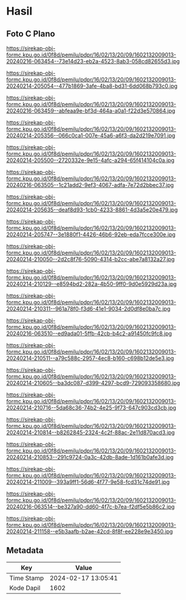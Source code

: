 # Hasil

## Foto C Plano

https://sirekap-obj-formc.kpu.go.id/0f8d/pemilu/pdpr/16/02/13/20/09/1602132009013-20240216-063454--73e14d23-eb2a-4523-8ab3-058cd82655d3.jpg

https://sirekap-obj-formc.kpu.go.id/0f8d/pemilu/pdpr/16/02/13/20/09/1602132009013-20240214-205054--477b1869-3afe-4ba8-bd31-6dd068b793c0.jpg

https://sirekap-obj-formc.kpu.go.id/0f8d/pemilu/pdpr/16/02/13/20/09/1602132009013-20240216-063459--abfeaa9e-bf3d-464a-a0a1-f22d3e570864.jpg

https://sirekap-obj-formc.kpu.go.id/0f8d/pemilu/pdpr/16/02/13/20/09/1602132009013-20240214-205356--066c0ca1-007e-45a6-a6f3-da2d219e7091.jpg

https://sirekap-obj-formc.kpu.go.id/0f8d/pemilu/pdpr/16/02/13/20/09/1602132009013-20240214-205500--2720332e-9e15-4afc-a294-65f414104c0a.jpg

https://sirekap-obj-formc.kpu.go.id/0f8d/pemilu/pdpr/16/02/13/20/09/1602132009013-20240216-063505--1c21add2-9ef3-4067-adfa-7e72d2bbec37.jpg

https://sirekap-obj-formc.kpu.go.id/0f8d/pemilu/pdpr/16/02/13/20/09/1602132009013-20240214-205635--deaf8d93-1cb0-4233-8861-4d3a5e20e479.jpg

https://sirekap-obj-formc.kpu.go.id/0f8d/pemilu/pdpr/16/02/13/20/09/1602132009013-20240214-205747--3e1880f1-4426-46b6-92eb-eda7fcce300e.jpg

https://sirekap-obj-formc.kpu.go.id/0f8d/pemilu/pdpr/16/02/13/20/09/1602132009013-20240214-210050--2d2c8f76-5090-4314-b2cc-abe7a8132a27.jpg

https://sirekap-obj-formc.kpu.go.id/0f8d/pemilu/pdpr/16/02/13/20/09/1602132009013-20240214-210129--e8594bd2-282a-4b50-9ff0-9d0e5929d23a.jpg

https://sirekap-obj-formc.kpu.go.id/0f8d/pemilu/pdpr/16/02/13/20/09/1602132009013-20240214-210311--961a78f0-f3d6-41e1-9034-2d0df8e0ba7c.jpg

https://sirekap-obj-formc.kpu.go.id/0f8d/pemilu/pdpr/16/02/13/20/09/1602132009013-20240216-063510--ed9ada01-5ffb-42cb-b4c2-a91450fc9fc8.jpg

https://sirekap-obj-formc.kpu.go.id/0f8d/pemilu/pdpr/16/02/13/20/09/1602132009013-20240214-210511--a79c588c-2957-4ec8-b160-c698b12de5e3.jpg

https://sirekap-obj-formc.kpu.go.id/0f8d/pemilu/pdpr/16/02/13/20/09/1602132009013-20240214-210605--ba3dc087-d399-4297-bcd9-729093358680.jpg

https://sirekap-obj-formc.kpu.go.id/0f8d/pemilu/pdpr/16/02/13/20/09/1602132009013-20240214-210716--5da68c36-74b2-4e25-9f73-647c903cd3cb.jpg

https://sirekap-obj-formc.kpu.go.id/0f8d/pemilu/pdpr/16/02/13/20/09/1602132009013-20240214-210814--b8262845-2324-4c2f-88ac-2e11d870acd3.jpg

https://sirekap-obj-formc.kpu.go.id/0f8d/pemilu/pdpr/16/02/13/20/09/1602132009013-20240214-210853--291c9724-0a3c-42db-8ade-1d161b0afe3d.jpg

https://sirekap-obj-formc.kpu.go.id/0f8d/pemilu/pdpr/16/02/13/20/09/1602132009013-20240214-211009--393a9ff1-56d6-4f77-9e58-fcd31c74de91.jpg

https://sirekap-obj-formc.kpu.go.id/0f8d/pemilu/pdpr/16/02/13/20/09/1602132009013-20240216-063514--be327a90-dd60-4f7c-b7ea-f2df5e5b86c2.jpg

https://sirekap-obj-formc.kpu.go.id/0f8d/pemilu/pdpr/16/02/13/20/09/1602132009013-20240214-211158--e5b3aafb-b2ae-42cd-8f8f-ee228e9e3450.jpg


## Metadata

| Key        | Value               |
| ---------- | ------------------- |
| Time Stamp | 2024-02-17 13:05:41 |
| Kode Dapil | 1602                |



